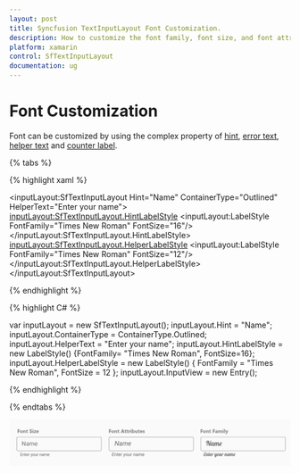 ```yaml
---
layout: post
title: Syncfusion TextInputLayout Font Customization.
description: How to customize the font family, font size, and font attributes for hint, error, helper text, and the counter label.
platform: xamarin
control: SfTextInputLayout
documentation: ug
---
```


# Font Customization

Font can be customized by using the complex property of [hint](https://help.syncfusion.com/cr/xamarin/Syncfusion.Core.XForms~Syncfusion.XForms.TextInputLayout.SfTextInputLayout~HintProperty.html), [error text](https://help.syncfusion.com/cr/xamarin/Syncfusion.Core.XForms~Syncfusion.XForms.TextInputLayout.SfTextInputLayout~ErrorTextProperty.html), [helper text](https://help.syncfusion.com/cr/xamarin/Syncfusion.Core.XForms~Syncfusion.XForms.TextInputLayout.SfTextInputLayout~HelperTextProperty.html) and [counter label](https://help.syncfusion.com/cr/xamarin/Syncfusion.Core.XForms~Syncfusion.XForms.TextInputLayout.SfTextInputLayout~CharMaxLengthProperty.html).

{% tabs %} 

{% highlight xaml %} 

<inputLayout:SfTextInputLayout
    Hint="Name"
    ContainerType="Outlined"
    HelperText="Enter your name">
    <Entry />
    <inputLayout:SfTextInputLayout.HintLabelStyle>
        <inputLayout:LabelStyle FontFamily="Times New Roman" FontSize="16"/>
    </inputLayout:SfTextInputLayout.HintLabelStyle>
    <inputLayout:SfTextInputLayout.HelperLabelStyle>
        <inputLayout:LabelStyle FontFamily="Times New Roman" FontSize="12"/>
    </inputLayout:SfTextInputLayout.HelperLabelStyle>
</inputLayout:SfTextInputLayout> 

{% endhighlight %}

{% highlight C# %} 

var inputLayout = new SfTextInputLayout();
inputLayout.Hint = "Name";
inputLayout.ContainerType = ContainerType.Outlined;
inputLayout.HelperText = "Enter your name";
inputLayout.HintLabelStyle = new LabelStyle() {FontFamily= "Times New Roman", FontSize=16};
inputLayout.HelperLabelStyle = new LabelStyle() { FontFamily = "Times New Roman", FontSize = 12 };
inputLayout.InputView = new Entry(); 

{% endhighlight %}

{% endtabs %}

![Font customization](Custom-Font-images/fontCustomization.png)


